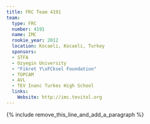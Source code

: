 ```yaml
---
title: FRC Team 4191
team:
  type: FRC
  number: 4191
  name: IMC
  rookie_year: 2012
  location: Kocaeli, Kocaeli, Turkey
  sponsors:
  - STFA
  - Ozyegin University
  - "Fikret Y\xFCksel Foundation"
  - TOPCAM
  - AVL
  - TEV Inanc Turkes High School
  links:
    Website: http://imc.tevitol.org
---
```


{% include remove_this_line_and_add_a_paragraph %}